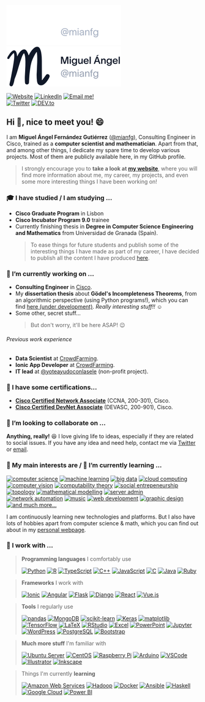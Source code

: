 ![Logo](./resources/logo-dark.png#gh-dark-mode-only)
![Logo](./resources/logo-light.png#gh-light-mode-only)

[![Website](https://img.shields.io/badge/-website-%23101828.svg?style=for-the-badge&logo=data%3Aimage%2Fpng%3Bbase64%2CiVBORw0KGgoAAAANSUhEUgAAAEAAAAA6CAQAAACq2ZfyAAAABGdBTUEAALGPC%2FxhBQAAACBjSFJNAAB6JgAAgIQAAPoAAACA6AAAdTAAAOpgAAA6mAAAF3CculE8AAAAAmJLR0QA%2F4ePzL8AAAAJcEhZcwAACdcAAAnXAbFuF7cAAAAHdElNRQfmCgMQMRsE0oheAAAG0UlEQVRYw72ZeWzURRTHP7vbsksPC3JVsaKCiqBR6xHwNsSLxATvP4yJUSP%2Bp8aYGDUeMRIlRg3GmHgk3mhCNN4EAUW5bJRDsCCRm5ZaKj3oQku7%2B%2FWP%2Fe2vM%2FObX7sI8e0%2FM2%2FevPd9b96b38xsgmNGKjbSnMNUKtjJSjoAEsfOyOAAhNAUva4d6laP2jRfp2kA2P9gPqFZ%2Bl0mLdDoYwRBnp8zmtI9apFNhzV7cAAJ14x%2FOOAP41yuYjxNfMfGgXEBJLmLlxgdsbCYO9hfUhaEntXoYl2qkQNeBvxT9bKalZOUV6NuLI4HozO1Wz7q1DUlLkIQxhu0UC3apy802QJwkX60FDeq3gAwVWsVR3NLAiCE0npQreHET1QVRuUC%2FRZRPF%2BVwWi1PnLG%2BpUP20s0YkgAQqhcj6jbUNKlmYGBOi3xeNatm4Px%2B9VjjTRrnuHIDk1RCebR3WqXJPVql%2FokSa8qJZTRPEN5zjD2uSqFztAGy3yfHtcEbQr7h3R1KQAu1zZJUo9e1NXaI0lapRqh29RpqF%2Bkp5QN2n%2FrMqHnncgsU60q1GBAvldDmq%2FVomDtXlGlarQ6CN6ZGmMlX5Mu02itCvuP6Txtt8x36VahjBYbvDnxAMqCGp7NDAAW8BxZqmgDoJo6ZnCJIf8xK8mzkmlBfxYXcYql8Ru%2BBfJ0GrxaEpJ%2FLygD4HIeIAms4En2A6IXgEqmcyPlofQ23icPrKeHDAAXO%2FraeJODQJ4ugzuGJDliAYzkUWqBnTzBX8GqFMTT3Mc4Q%2Fo7GgHYSncAwHXrS1YEGg4Z3BEMp9sPIAlcxwwgywv8FHATDAtaJ5MOZTv5PAC2h4Nebft4j8NBu9%2FgV1BFDCVJM5MMsIAPUOBSyjthPeuDVjf7vdoW0hBoEH0Gvzx0yLMEeVroZTNvkA0jmqLaI7uUNkgg6OMfz3gHH9IT9votK2XxAPqYyzc0sdXgZjjeE97vw3beuwQrWB26ICvpyoxEjgCANpYVOmFGjfEswTo2hhJ5K8UK1MtnRuYnSJUagXCGQbVBjg%2BQWGioz3kisI2lVj9lteMBuHUkgPEMd9h7i1EKItAT0bSYPYYbCctkkmQcAP9AnVF8BVrLJgtlvzOe5QeHl6Ik8gEoo87j30HLP3deE2utfsJJu9gzmQ9ANSc7nFZWDzFvM3stKwkq%2FnsEqiIANlkL4OY4wC%2FB18MPYJAzqQ%2FAKMY6nOV0Ov7Z8w6xzplxVBE41SnCrFUBBbIj0Mz2iF67jkrNAQFMdGpgM42OhqSzt7c6GXCUEZjk%2BNdA8xD%2B7bK%2B%2FgDlkUIuGcBxTLD6vfwYOdYnHf%2B2knck0tZGdERJOMoB0MzaiAY7Anm2RiQy8Z%2BfoQCMY7zVX0NTRCZlRaCfnRGJjLP7H8FGdAaVlnerPR8eOwIdntNBJv7zMwgAAUy1UnB%2FcMZzI2AC2GedgIsAzCVIlB6BMiZb%2FU386Ymfrb7NAyD9HyIggLHOh%2Bgn2j2zhltRaosUobsERxCBEznB6HWx0nuzrrAA7I18nKNVEAvADVSd9cax3fnIDgAYmJf3VAlUWnulYV4O243AZAvSMlq94M0I5FwZAVQ5ABLGGNQwnnThVmoDSDHV6GVZHHOhsgG0eSTcbShhmL%2BBT%2FiKtzgvugRVnG70tvArfjKXIOe9I9iOmeanMY9JwPmcxJ3sDQUFcJJ1ElhKS0z2mBHo54BHwk3LoppanmZS0J5OvYt0gpGCHXwd%2B7ZkluEh5yxUoMORbAMo52GuDbmKhmqicSFpYA1xVG7My4bXUdNan5M9BQi3MtuYuYXfbQDlnBW283xNV2z5Jo2BrHUNHYiACaBQBfU8RY3B%2FYzdNoCMAWAXS0p85e72AjhgXV0S5BnFs9Y2v5GP3SUYbZwEVlmXVZf6jQNIZAkA6LAAiAoe4nqD08vrhceQsqIEcCYjwwkbvalVpD4jxfwR6LCur%2BXcxzVWyS%2Fi00JoTOYURgStnsgp16ZecmEd%2BCPQbp0iqrndWs8dzKXd3YrTnG149eegGdBrLIE%2FAp20Gj37a9jNHJYXOwMARnBu2N7CrkEjkDU2mqx3tzjMHzFz87zNhwVUNoAJxntfQ8wbUJH%2BNjKk3SuRY4V3afJ8wBzP84bQ3eEb8AHdNNgDu9A4%2FRzI7tYV8kmgWud5v%2FAM%2FJrGuv%2B2FKc8E4qt04lDAED1ele%2F6EvNUioGALpSjZb5PXqk%2BAeAb8rjoeAzSgz2uByoH6ZxqohRV5Sp1zvarFa1aIPe0HQlYx0TOl9rJEnLdfpQ%2F3DE%2FXXlkSnTRF2iaapTyi9tnlQu5BZyfMoGY%2BAoyActqvVf9pt2X3U21McAAAAldEVYdGRhdGU6Y3JlYXRlADIwMjItMTAtMDNUMTY6NDk6MTMrMDA6MDDiB1wmAAAAJXRFWHRkYXRlOm1vZGlmeQAyMDIyLTEwLTAzVDE2OjQ5OjEzKzAwOjAwk1rkmgAAABl0RVh0U29mdHdhcmUAd3d3Lmlua3NjYXBlLm9yZ5vuPBoAAAAASUVORK5CYII%3D)](https://mianfg.me) [![LinkedIn](https://img.shields.io/badge/linkedin-%230077B5.svg?&style=for-the-badge&logo=linkedin&logoColor=white)](https://www.linkedin.com/in/mianfg) [![Email me!](https://img.shields.io/badge/email-%238B89CC.svg?&style=for-the-badge&logo=protonmail&logoColor=white)](mailto:hello@mianfg.me)  
[![Twitter](https://img.shields.io/badge/twitter-%231DA1F2.svg?&style=for-the-badge&logo=twitter&logoColor=white)](https://twitter.com/mianfg) [![DEV.to](https://img.shields.io/badge/dev.to-%230A0A0A.svg?&style=for-the-badge&logo=dev.to&logoColor=white)](https://dev.to/mianfg) 

## Hi 👋, nice to meet you! 😄

I am **Miguel Ángel Fernández Gutiérrez** ([@mianfg](https://mianfg.me)), Consulting Engineer in Cisco, trained as a **computer scientist and mathematician**. Apart from that, and among other things, I dedicate my spare time to develop various projects. Most of them are publicly available here, in my GitHub profile.

> I strongly encourage you to **take a look at [my website](https://mianfg.me)**, where you will find more information about me, my career, my projects, and even some more interesting things I have been working on!

### 🎓 I have studied / I am studying ...

* **Cisco Graduate Program** in Lisbon
* **Cisco Incubator Program 9.0** trainee
* Currently finishing thesis in **Degree in Computer Science Engineering and Mathematics** from Universidad de Granada (Spain).
  > To ease things for future students and publish some of the interesting things I have made as part of my career, I have decided to publish all the content I have produced [here](https://github.com/mianfg-DGIIM).

### 🔭 I’m currently working on ...

* **Consulting Engineer** in [Cisco](https://cisco.com).
* My **dissertation thesis** about **Gödel's Incompleteness Theorems**, from an algorithmic perspective (using Python programs!), which you can find [here (under development)](https://github.com/mianfg-DGIIM/TFG). _Really interesting stuff!!_ ☺️
* Some other, secret stuff...
  > But don't worry, it'll be here ASAP! 😉

###### Previous work experience

* **Data Scientist** at [CrowdFarming](https://crowdfarming.com).
* **Ionic App Developer** at [CrowdFarming](https://crowdfarming.com).
* **IT lead** at [@yoteayudoconlasele](https://yoteayudoconlasele.es) (non-profit project).

### 📜 I have some certifications...

* [**Cisco Certified Network Associate**](https://www.credly.com/badges/1ca3102f-ed05-4316-9e25-49796d7cb75a) (CCNA, 200-301), Cisco.
* [**Cisco Certified DevNet Associate**](https://www.credly.com/badges/67d52674-2f97-4230-86e5-544ec789e396) (DEVASC, 200-901), Cisco.

### 👯 I’m looking to collaborate on ...

**Anything, really!** 😆 I love giving life to ideas, especially if they are related to social issues. If you have any idea and need help, contact me via [Twitter](https://twitter.com/messages/1225267062-1225267062?recipient_id=1225267062) or [email](mailto:hello@mianfg.me).

### 💬 My main interests are / 🌱 I’m currently learning ...

[![computer science](https://img.shields.io/badge/-computer%20science-lightgrey?style=for-the-badge)](#)
[![machine learning](https://img.shields.io/badge/-machine%20learning-lightgrey?style=for-the-badge)](#)
[![big data](https://img.shields.io/badge/-big%20data-lightgrey?style=for-the-badge)](#)
[![cloud computing](https://img.shields.io/badge/-cloud%20computing-lightgrey?style=for-the-badge)](#)
[![computer vision](https://img.shields.io/badge/-computer%20vision-lightgrey?style=for-the-badge)](#)
[![computability theory](https://img.shields.io/badge/-computability%20theory-lightgrey?style=for-the-badge)](#)
[![social entrepeneurship](https://img.shields.io/badge/-social%20entrepreneurship-lightgrey?style=for-the-badge)](#)
[![topology](https://img.shields.io/badge/-topology-lightgrey?style=for-the-badge)](#)
[![mathematical modelling](https://img.shields.io/badge/-mathematical%20modelling-lightgrey?style=for-the-badge)](#)
[![server admin](https://img.shields.io/badge/-server%20admin-lightgrey?style=for-the-badge)](#)
[![network automation](https://img.shields.io/badge/-network%20automation-lightgrey?style=for-the-badge)](#)
[![music](https://img.shields.io/badge/-music-lightgrey?style=for-the-badge)](#)
[![web development](https://img.shields.io/badge/-web%20development-lightgrey?style=for-the-badge)](#)
[![graphic design](https://img.shields.io/badge/-graphic%20design-lightgrey?style=for-the-badge)](#)
[![and much more...](https://img.shields.io/badge/+%20and%20much%20more...-%23BEBEBE.svg?&style=for-the-badge&logo=plus&logoColor=white)](#)

I am continuously learning new technologies and platforms. But I also have lots of hobbies apart from computer science & math, which you can find out about in my [personal webpage](https://mianfg.me).

### 👷 I work with ...

> **Programming languages** I comfortably use
> 
> [![Python](https://img.shields.io/badge/python-%233776ab.svg?&style=for-the-badge&logo=python&logoColor=white)](https://github.com/mianfg?tab=repositories&language=python)
[![R](https://img.shields.io/badge/r-%23165CAA.svg?&style=for-the-badge&logo=r&logoColor=white)](https://github.com/mianfg?tab=repositories&language=r)
[![TypeScript](https://img.shields.io/badge/typescript-%233178C6.svg?&style=for-the-badge&logo=typescript&logoColor=white)](https://github.com/mianfg?tab=repositories&language=typescript)
[![C++](https://img.shields.io/badge/c%2B%2B-%2300599c.svg?&style=for-the-badge&logo=c%2B%2B&logoColor=white)](https://github.com/mianfg?tab=repositories&language=c%2B%2B)
[![JavaScript](https://img.shields.io/badge/javascript-%23F7DF1E.svg?&style=for-the-badge&logo=javascript&logoColor=black)](https://github.com/mianfg?tab=repositories&language=javascript)
[![C](https://img.shields.io/badge/c-%23A8B9CC.svg?&style=for-the-badge&logo=c&logoColor=black)](https://github.com/mianfg?tab=repositories&language=c)
[![Java](https://img.shields.io/badge/java-%23007396.svg?&style=for-the-badge&logo=java&logoColor=white)](https://github.com/mianfg?tab=repositories&language=java)
[![Ruby](https://img.shields.io/badge/ruby-%23CC342D.svg?&style=for-the-badge&logo=ruby&logoColor=white)](https://github.com/mianfg?tab=repositories&language=ruby)

> **Frameworks** I work with
> 
> [![Ionic](https://img.shields.io/badge/ionic-%233880FF.svg?&style=for-the-badge&logo=ionic&logoColor=white)](#)
[![Angular](https://img.shields.io/badge/angular-%23DD0031.svg?&style=for-the-badge&logo=angular&logoColor=white)](#)
[![Flask](https://img.shields.io/badge/flask-%23000000.svg?&style=for-the-badge&logo=flask&logoColor=white)](#)
[![Django](https://img.shields.io/badge/django-%23092E20.svg?&style=for-the-badge&logo=django&logoColor=white)](#)
[![React](https://img.shields.io/badge/react-%2361DAFB.svg?&style=for-the-badge&logo=react&logoColor=black)](#)
[![Vue.js](https://img.shields.io/badge/vue.js-%2342B983.svg?&style=for-the-badge&logo=vue.js&logoColor=white)](#)

> **Tools** I regularly use
> 
> [![pandas](https://img.shields.io/badge/pandas-%23120751.svg?&style=for-the-badge&logo=pandas&logoColor=white)](#)
[![MongoDB](https://img.shields.io/badge/mongodb-%2347A248.svg?&style=for-the-badge&logo=mongodb&logoColor=white)](#)
[![scikit-learn](https://img.shields.io/badge/scikit−learn-%23F09437.svg?&style=for-the-badge&logo=scikitlearn&logoColor=white)](#)
[![Keras](https://img.shields.io/badge/keras-%23C90000.svg?&style=for-the-badge&logo=keras&logoColor=white)](#)
[![matplotlib](https://img.shields.io/badge/matplotlib-%23DDC359.svg?&style=for-the-badge&logo=plotr&logoColor=white)](#)
[![TensorFlow](https://img.shields.io/badge/tensorflow-%23ff6f00.svg?&style=for-the-badge&logo=tensorflow&logoColor=white)](#)
[![LaTeX](https://img.shields.io/badge/latex-%23008080.svg?&style=for-the-badge&logo=latex&logoColor=white)](https://github.com/mianfg?tab=repositories&q=&type=&language=tex)
[![RStudio](https://img.shields.io/badge/rstudio-%2371A5D4.svg?&style=for-the-badge&logo=rstudio&logoColor=white)](#)
[![Excel](https://img.shields.io/badge/excel-%23026E38.svg?&style=for-the-badge&logo=microsoftexcel&logoColor=white)](#)
[![PowerPoint](https://img.shields.io/badge/powerpoint-%23CB4424.svg?&style=for-the-badge&logo=microsoftpowerpoint&logoColor=white)](#)
[![Jupyter](https://img.shields.io/badge/jupyter-%23EB7325.svg?&style=for-the-badge&logo=jupyter&logoColor=white)](#)
[![WordPress](https://img.shields.io/badge/wordpress-%2321759B.svg?&style=for-the-badge&logo=wordpress&logoColor=white)](#)
[![PostgreSQL](https://img.shields.io/badge/postgresql-%23336791.svg?&style=for-the-badge&logo=postgresql&logoColor=white)](#)
[![Bootstrap](https://img.shields.io/badge/bootstrap-%23563D7C.svg?&style=for-the-badge&logo=bootstrap&logoColor=white)](#)

> **Much more stuff** I'm familiar with
> 
> [![Ubuntu Server](https://img.shields.io/badge/ubuntu%20server-%23E95420.svg?&style=for-the-badge&logo=ubuntu&logoColor=white)](#)
[![CentOS](https://img.shields.io/badge/centos-%23262577.svg?&style=for-the-badge&logo=centos&logoColor=white)](#)
[![Raspberry Pi](https://img.shields.io/badge/raspberry%20pi-%23C51A4A.svg?&style=for-the-badge&logo=raspberry-pi&logoColor=white)](#)
[![Arduino](https://img.shields.io/badge/arduino-%2300979D.svg?&style=for-the-badge&logo=arduino&logoColor=white)](#)
[![VSCode](https://img.shields.io/badge/vscode-%23007ACC.svg?&style=for-the-badge&logo=visual-studio-code&logoColor=white)](#)
[![Illustrator](https://img.shields.io/badge/illustrator-%23FF9A00.svg?&style=for-the-badge&logo=adobe-illustrator&logoColor=white)](#)
[![Inkscape](https://img.shields.io/badge/inkscape-%23000000.svg?&style=for-the-badge&logo=inkscape&logoColor=white)](#)

> Things I'm currently **learning**
> 
> [![Amazon Web Services](https://img.shields.io/badge/amazon%20web%20services-%23F78A00.svg?&style=for-the-badge&logo=amazonaws&logoColor=white)](#)
[![Hadoop](https://img.shields.io/badge/hadoop-%23F7E800.svg?&style=for-the-badge&logo=apachehadoop&logoColor=black)](#)
[![Docker](https://img.shields.io/badge/docker-%23008DDF.svg?&style=for-the-badge&logo=docker&logoColor=white)](#)
[![Ansible](https://img.shields.io/badge/ansible-%23191817.svg?&style=for-the-badge&logo=ansible&logoColor=white)](#)
[![Haskell](https://img.shields.io/badge/haskell-%235D4F85.svg?&style=for-the-badge&logo=haskell&logoColor=white)](#)
[![Google Cloud](https://img.shields.io/badge/google%20cloud-%234081EC.svg?&style=for-the-badge&logo=googlecloud&logoColor=white)](#)
[![Power BI](https://img.shields.io/badge/power%20bi-%23EBC900.svg?&style=for-the-badge&logo=powerbi&logoColor=black)](#)
